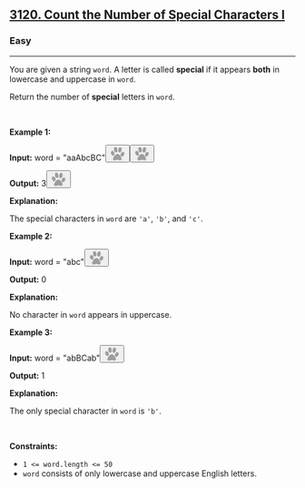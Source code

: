 <h2><a href="https://leetcode.com/problems/count-the-number-of-special-characters-i/">3120. Count the Number of Special Characters I</a></h2><h3>Easy</h3><hr><div><p>You are given a string <code>word</code>. A letter is called <strong>special</strong> if it appears <strong>both</strong> in lowercase and uppercase in <code>word</code>.</p>

<p>Return the number of<em> </em><strong>special</strong> letters in<em> </em><code>word</code>.</p>

<p>&nbsp;</p>
<p><strong class="example">Example 1:</strong></p>

<div class="example-block">
<p><strong>Input:</strong> <span class="example-io" style="position: relative;">word = "aaAbcBC"<button class="lazy-felix lazy-felix-download-btn" data-name="aaAbcBC"><svg xmlns="http://www.w3.org/2000/svg" class="lazyfelix-icon" width="27" height="25" viewBox="0 0 27 25" fill="none">    <path d="M13.4518 13.0377C11.4186 12.7365 6.4864 16.878 5.39453 21.7726V22.0362C5.48795 24.1899 7.75902 24.9194 10.9292 24.0316C13.0111 23.1639 14.1728 23.1375 16.125 24.0316C17.9698 25.1612 20.41 23.7051 20.643 22.0362C20.3191 18.4517 16.3154 13.1956 13.4518 13.0377Z" fill="#7A7A7A" fill-opacity="0.7"></path>    <ellipse cx="4.85476" cy="11.946" rx="2.97265" ry="4.24369" transform="rotate(-21.5283 4.85476 11.946)" fill="#7A7A7A" fill-opacity="0.7"></ellipse>    <ellipse cx="22.0599" cy="13.5489" rx="2.97265" ry="4.24369" transform="rotate(22.9527 22.0599 13.5489)" fill="#7A7A7A" fill-opacity="0.7"></ellipse>    <ellipse cx="10.1354" cy="5.66514" rx="2.92739" ry="4.7215" transform="rotate(-9.76985 10.1354 5.66514)" fill="#7A7A7A" fill-opacity="0.7"></ellipse>    <ellipse cx="17.552" cy="5.95842" rx="2.92739" ry="4.7215" transform="rotate(14.6303 17.552 5.95842)" fill="#7A7A7A" fill-opacity="0.7"></ellipse>
  </svg></button><button class="lazy-felix lazy-felix-download-btn" data-name="aaAbcBC"><svg xmlns="http://www.w3.org/2000/svg" class="lazyfelix-icon" width="27" height="25" viewBox="0 0 27 25" fill="none">    <path d="M13.4518 13.0377C11.4186 12.7365 6.4864 16.878 5.39453 21.7726V22.0362C5.48795 24.1899 7.75902 24.9194 10.9292 24.0316C13.0111 23.1639 14.1728 23.1375 16.125 24.0316C17.9698 25.1612 20.41 23.7051 20.643 22.0362C20.3191 18.4517 16.3154 13.1956 13.4518 13.0377Z" fill="#7A7A7A" fill-opacity="0.7"></path>    <ellipse cx="4.85476" cy="11.946" rx="2.97265" ry="4.24369" transform="rotate(-21.5283 4.85476 11.946)" fill="#7A7A7A" fill-opacity="0.7"></ellipse>    <ellipse cx="22.0599" cy="13.5489" rx="2.97265" ry="4.24369" transform="rotate(22.9527 22.0599 13.5489)" fill="#7A7A7A" fill-opacity="0.7"></ellipse>    <ellipse cx="10.1354" cy="5.66514" rx="2.92739" ry="4.7215" transform="rotate(-9.76985 10.1354 5.66514)" fill="#7A7A7A" fill-opacity="0.7"></ellipse>    <ellipse cx="17.552" cy="5.95842" rx="2.92739" ry="4.7215" transform="rotate(14.6303 17.552 5.95842)" fill="#7A7A7A" fill-opacity="0.7"></ellipse>
  </svg></button></span></p>

<p><strong>Output:</strong> <span class="example-io" style="position: relative;">3<button class="lazy-felix lazy-felix-download-btn" data-name="3"><svg xmlns="http://www.w3.org/2000/svg" class="lazyfelix-icon" width="27" height="25" viewBox="0 0 27 25" fill="none">    <path d="M13.4518 13.0377C11.4186 12.7365 6.4864 16.878 5.39453 21.7726V22.0362C5.48795 24.1899 7.75902 24.9194 10.9292 24.0316C13.0111 23.1639 14.1728 23.1375 16.125 24.0316C17.9698 25.1612 20.41 23.7051 20.643 22.0362C20.3191 18.4517 16.3154 13.1956 13.4518 13.0377Z" fill="#7A7A7A" fill-opacity="0.7"></path>    <ellipse cx="4.85476" cy="11.946" rx="2.97265" ry="4.24369" transform="rotate(-21.5283 4.85476 11.946)" fill="#7A7A7A" fill-opacity="0.7"></ellipse>    <ellipse cx="22.0599" cy="13.5489" rx="2.97265" ry="4.24369" transform="rotate(22.9527 22.0599 13.5489)" fill="#7A7A7A" fill-opacity="0.7"></ellipse>    <ellipse cx="10.1354" cy="5.66514" rx="2.92739" ry="4.7215" transform="rotate(-9.76985 10.1354 5.66514)" fill="#7A7A7A" fill-opacity="0.7"></ellipse>    <ellipse cx="17.552" cy="5.95842" rx="2.92739" ry="4.7215" transform="rotate(14.6303 17.552 5.95842)" fill="#7A7A7A" fill-opacity="0.7"></ellipse>
  </svg></button></span></p>

<p><strong>Explanation:</strong></p>

<p>The special characters in <code>word</code> are <code>'a'</code>, <code>'b'</code>, and <code>'c'</code>.</p>
</div>

<p><strong class="example">Example 2:</strong></p>

<div class="example-block">
<p><strong>Input:</strong> <span class="example-io" style="position: relative;">word = "abc"<button class="lazy-felix lazy-felix-download-btn" data-name="&quot;abc&quot;"><svg xmlns="http://www.w3.org/2000/svg" class="lazyfelix-icon" width="27" height="25" viewBox="0 0 27 25" fill="none">    <path d="M13.4518 13.0377C11.4186 12.7365 6.4864 16.878 5.39453 21.7726V22.0362C5.48795 24.1899 7.75902 24.9194 10.9292 24.0316C13.0111 23.1639 14.1728 23.1375 16.125 24.0316C17.9698 25.1612 20.41 23.7051 20.643 22.0362C20.3191 18.4517 16.3154 13.1956 13.4518 13.0377Z" fill="#7A7A7A" fill-opacity="0.7"></path>    <ellipse cx="4.85476" cy="11.946" rx="2.97265" ry="4.24369" transform="rotate(-21.5283 4.85476 11.946)" fill="#7A7A7A" fill-opacity="0.7"></ellipse>    <ellipse cx="22.0599" cy="13.5489" rx="2.97265" ry="4.24369" transform="rotate(22.9527 22.0599 13.5489)" fill="#7A7A7A" fill-opacity="0.7"></ellipse>    <ellipse cx="10.1354" cy="5.66514" rx="2.92739" ry="4.7215" transform="rotate(-9.76985 10.1354 5.66514)" fill="#7A7A7A" fill-opacity="0.7"></ellipse>    <ellipse cx="17.552" cy="5.95842" rx="2.92739" ry="4.7215" transform="rotate(14.6303 17.552 5.95842)" fill="#7A7A7A" fill-opacity="0.7"></ellipse>
  </svg></button></span></p>

<p><strong>Output:</strong> <span class="example-io">0</span></p>

<p><strong>Explanation:</strong></p>

<p>No character in <code>word</code> appears in uppercase.</p>
</div>

<p><strong class="example">Example 3:</strong></p>

<div class="example-block">
<p><strong>Input:</strong> <span class="example-io" style="position: relative;">word = "abBCab"<button class="lazy-felix lazy-felix-download-btn" data-name="&quot;abBCab&quot;"><svg xmlns="http://www.w3.org/2000/svg" class="lazyfelix-icon" width="27" height="25" viewBox="0 0 27 25" fill="none">    <path d="M13.4518 13.0377C11.4186 12.7365 6.4864 16.878 5.39453 21.7726V22.0362C5.48795 24.1899 7.75902 24.9194 10.9292 24.0316C13.0111 23.1639 14.1728 23.1375 16.125 24.0316C17.9698 25.1612 20.41 23.7051 20.643 22.0362C20.3191 18.4517 16.3154 13.1956 13.4518 13.0377Z" fill="#7A7A7A" fill-opacity="0.7"></path>    <ellipse cx="4.85476" cy="11.946" rx="2.97265" ry="4.24369" transform="rotate(-21.5283 4.85476 11.946)" fill="#7A7A7A" fill-opacity="0.7"></ellipse>    <ellipse cx="22.0599" cy="13.5489" rx="2.97265" ry="4.24369" transform="rotate(22.9527 22.0599 13.5489)" fill="#7A7A7A" fill-opacity="0.7"></ellipse>    <ellipse cx="10.1354" cy="5.66514" rx="2.92739" ry="4.7215" transform="rotate(-9.76985 10.1354 5.66514)" fill="#7A7A7A" fill-opacity="0.7"></ellipse>    <ellipse cx="17.552" cy="5.95842" rx="2.92739" ry="4.7215" transform="rotate(14.6303 17.552 5.95842)" fill="#7A7A7A" fill-opacity="0.7"></ellipse>
  </svg></button></span></p>

<p><strong>Output:</strong> 1</p>

<p><strong>Explanation:</strong></p>

<p>The only special character in <code>word</code> is <code>'b'</code>.</p>
</div>

<p>&nbsp;</p>
<p><strong>Constraints:</strong></p>

<ul>
	<li><code>1 &lt;= word.length &lt;= 50</code></li>
	<li><code>word</code> consists of only lowercase and uppercase English letters.</li>
</ul>
</div>